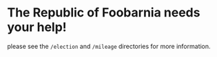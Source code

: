 # The Republic of Foobarnia needs your help!

please see the `/election` and `/mileage` directories for more information.

